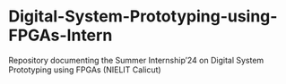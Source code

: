 # Digital-System-Prototyping-using-FPGAs-Intern
Repository documenting the Summer Internship’24 on Digital System Prototyping using FPGAs (NIELIT Calicut)
